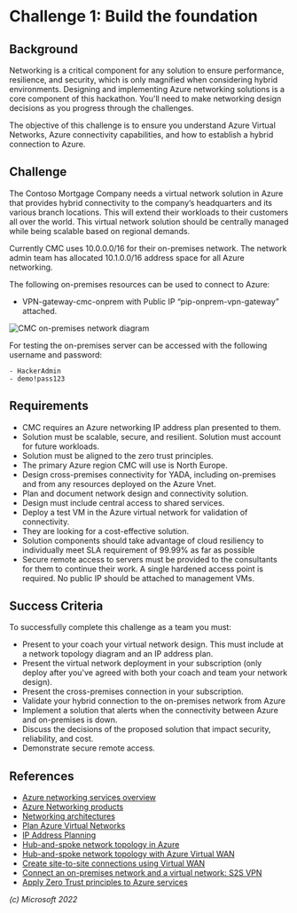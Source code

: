# Challenge 1: Build the foundation

## Background

Networking is a critical component for any solution to ensure performance, resilience, and security, which is only magnified when considering hybrid environments. Designing and implementing Azure networking solutions is a core component of this hackathon. You'll need to make networking design decisions as you progress through the challenges.

The objective of this challenge is to ensure you understand Azure Virtual Networks, Azure connectivity capabilities, and how to establish a hybrid connection to Azure.

## Challenge

The Contoso Mortgage Company needs a virtual network solution in Azure that provides hybrid connectivity to the company’s headquarters and its various branch locations. This will extend their workloads to their customers all over the world. This virtual network solution should be centrally managed while being scalable based on regional demands.

Currently CMC uses 10.0.0.0/16 for their on-premises network. The network admin team has allocated 10.1.0.0/16 address space for all Azure networking.

The following on-premises resources can be used to connect to Azure:

- VPN-gateway-cmc-onprem with Public IP “pip-onprem-vpn-gateway” attached.

![CMC on-premises network diagram](images/on-premises.png)

For testing the on-premises server can be accessed with the following username and password:

    - HackerAdmin
    - demo!pass123

## Requirements

- CMC requires an Azure networking IP address plan presented to them.
- Solution must be scalable, secure, and resilient. Solution must account for future workloads.
- Solution must be aligned to the zero trust principles.
- The primary Azure region CMC will use is North Europe.
- Design cross-premises connectivity for YADA, including on-premises and from any resources deployed on the Azure Vnet.
- Plan and document network design and connectivity solution.
- Design must include central access to shared services.
- Deploy a test VM in the Azure virtual network for validation of connectivity.
- They are looking for a cost-effective solution.
- Solution components should take advantage of cloud resiliency to individually meet SLA requirement of 99.99% as far as possible
- Secure remote access to servers must be provided to the consultants for them to continue their work. A single hardened access point is required. No public IP should be attached to management VMs.

## Success Criteria

To successfully complete this challenge as a team you must:

- Present to your coach your virtual network design. This must include at a network topology diagram and an IP address plan.
- Present the virtual network deployment in your subscription (only deploy after you've agreed with both your coach and team your network design).
- Present the cross-premises connection in your subscription.
- Validate your hybrid connection to the on-premises network from Azure
- Implement a solution that alerts when the connectivity between Azure and on-premises is down.
- Discuss the decisions of the proposed solution that impact security, reliability, and cost.
- Demonstrate secure remote access.

## References

- [Azure networking services overview](https://learn.microsoft.com/azure/networking/fundamentals/networking-overview)
- [Azure Networking products](https://azure.microsoft.com/products/category/networking/)
- [Networking architectures](https://learn.microsoft.com/azure/architecture/guide/networking/networking-start-here#networking-architectures)
- [Plan Azure Virtual Networks](https://learn.microsoft.com/azure/virtual-network/virtual-network-vnet-plan-design-arm)
- [IP Address Planning](https://learn.microsoft.com/en-us/azure/cloud-adoption-framework/ready/azure-best-practices/plan-for-ip-addressing)
- [Hub-and-spoke network topology in Azure](https://learn.microsoft.com/en-us/azure/architecture/reference-architectures/hybrid-networking/hub-spoke)
- [Hub-and-spoke network topology with Azure Virtual WAN](https://learn.microsoft.com/en-us/azure/architecture/networking/hub-spoke-vwan-architecture)
- [Create site-to-site connections using Virtual WAN](https://learn.microsoft.com/en-us/azure/virtual-wan/virtual-wan-site-to-site-portal)
- [Connect an on-premises network and a virtual network: S2S VPN](https://learn.microsoft.com/en-us/azure/vpn-gateway/tutorial-site-to-site-portal)
- [Apply Zero Trust principles to Azure services](https://learn.microsoft.com/en-us/security/zero-trust/apply-zero-trust-azure-services-overview)

_(c) Microsoft 2022_
